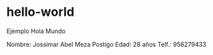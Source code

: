 # hello-world
Ejemplo Hola Mundo

Nombre: Jossimar Abel Meza Postigo
Edad: 28 años
Telf.: 956279433

